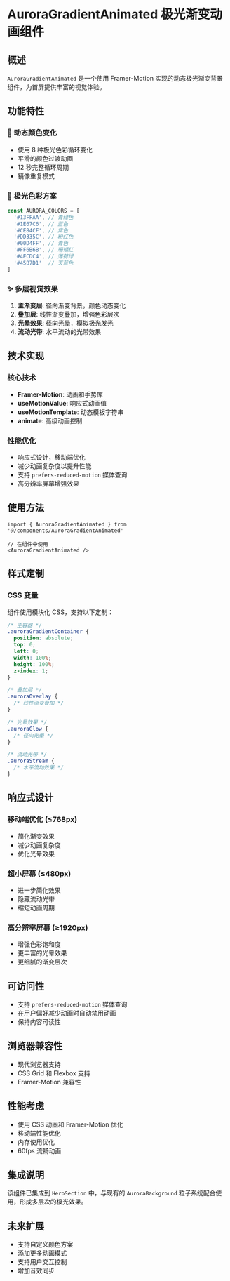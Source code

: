 # AuroraGradientAnimated 极光渐变动画组件

## 概述

`AuroraGradientAnimated` 是一个使用 Framer-Motion 实现的动态极光渐变背景组件，为首屏提供丰富的视觉体验。

## 功能特性

### 🎨 动态颜色变化
- 使用 8 种极光色彩循环变化
- 平滑的颜色过渡动画
- 12 秒完整循环周期
- 镜像重复模式

### 🌈 极光色彩方案
```typescript
const AURORA_COLORS = [
  '#13FFAA', // 青绿色
  '#1E67C6', // 蓝色
  '#CE84CF', // 紫色
  '#DD335C', // 粉红色
  '#00D4FF', // 青色
  '#FF6B6B', // 珊瑚红
  '#4ECDC4', // 薄荷绿
  '#45B7D1'  // 天蓝色
]
```

### ✨ 多层视觉效果
1. **主渐变层**: 径向渐变背景，颜色动态变化
2. **叠加层**: 线性渐变叠加，增强色彩层次
3. **光晕效果**: 径向光晕，模拟极光发光
4. **流动光带**: 水平流动的光带效果

## 技术实现

### 核心技术
- **Framer-Motion**: 动画和手势库
- **useMotionValue**: 响应式动画值
- **useMotionTemplate**: 动态模板字符串
- **animate**: 高级动画控制

### 性能优化
- 响应式设计，移动端优化
- 减少动画复杂度以提升性能
- 支持 `prefers-reduced-motion` 媒体查询
- 高分辨率屏幕增强效果

## 使用方法

```tsx
import { AuroraGradientAnimated } from '@/components/AuroraGradientAnimated'

// 在组件中使用
<AuroraGradientAnimated />
```

## 样式定制

### CSS 变量
组件使用模块化 CSS，支持以下定制：

```css
/* 主容器 */
.auroraGradientContainer {
  position: absolute;
  top: 0;
  left: 0;
  width: 100%;
  height: 100%;
  z-index: 1;
}

/* 叠加层 */
.auroraOverlay {
  /* 线性渐变叠加 */
}

/* 光晕效果 */
.auroraGlow {
  /* 径向光晕 */
}

/* 流动光带 */
.auroraStream {
  /* 水平流动效果 */
}
```

## 响应式设计

### 移动端优化 (≤768px)
- 简化渐变效果
- 减少动画复杂度
- 优化光晕效果

### 超小屏幕 (≤480px)
- 进一步简化效果
- 隐藏流动光带
- 缩短动画周期

### 高分辨率屏幕 (≥1920px)
- 增强色彩饱和度
- 更丰富的光晕效果
- 更细腻的渐变层次

## 可访问性

- 支持 `prefers-reduced-motion` 媒体查询
- 在用户偏好减少动画时自动禁用动画
- 保持内容可读性

## 浏览器兼容性

- 现代浏览器支持
- CSS Grid 和 Flexbox 支持
- Framer-Motion 兼容性

## 性能考虑

- 使用 CSS 动画和 Framer-Motion 优化
- 移动端性能优化
- 内存使用优化
- 60fps 流畅动画

## 集成说明

该组件已集成到 `HeroSection` 中，与现有的 `AuroraBackground` 粒子系统配合使用，形成多层次的极光效果。

## 未来扩展

- 支持自定义颜色方案
- 添加更多动画模式
- 支持用户交互控制
- 增加音效同步
